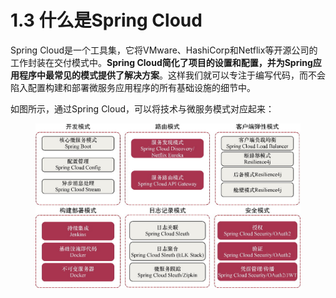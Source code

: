 # 1.3 什么是Spring Cloud

Spring Cloud是一个工具集，它将VMware、HashiCorp和Netflix等开源公司的工作封装在交付模式中。**Spring Cloud简化了项目的设置和配置，并为Spring应用程序中最常见的模式提供了解决方案**。这样我们就可以专注于编写代码，而不会陷入配置构建和部署微服务应用程序的所有基础设施的细节中。

如图所示，通过Spring Cloud，可以将技术与微服务模式对应起来：

<figure><img src="../../../../.gitbook/assets/image (8).png" alt=""><figcaption></figcaption></figure>
